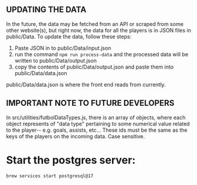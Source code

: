 ## UPDATING THE DATA

In the future, the data may be fetched from an API or scraped from some other website(s), but right now, the data for all the players is in JSON files in public/Data. To update the data, follow these steps:

1. Paste JSON in to public/Data/input.json
2. run the command `npm run process-data` and the processed data will be written to public/Data/output.json
3. copy the contents of public/Data/output.json and paste them into public/Data/data.json

public/Data/data.json is where the front end reads from currently.

## IMPORTANT NOTE TO FUTURE DEVELOPERS

In src/utilities/futbolDataTypes.js, there is an array of objects, where each object represents of "data type" pertaining to some numerical value related to the player-- e.g. goals, assists, etc... These ids must be the same as the keys of the players on the incoming data. Case sensitive.

# Start the postgres server:

```bash
brew services start postgresql@17
```

